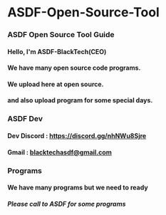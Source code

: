 # ASDF-Open-Source-Tool
### ASDF Open Source Tool Guide
#### Hello, I'm ASDF-BlackTech(CEO)

#### We have many open source code programs.

#### We upload here at open source.

#### and also upload program for some special days.

### ASDF Dev
#### Dev Discord : https://discord.gg/nhNWu8Sjre

#### Gmail : blacktechasdf@gmail.com

### Programs
#### We have many programs but we need to ready

##### Please call to ASDF for some programs
